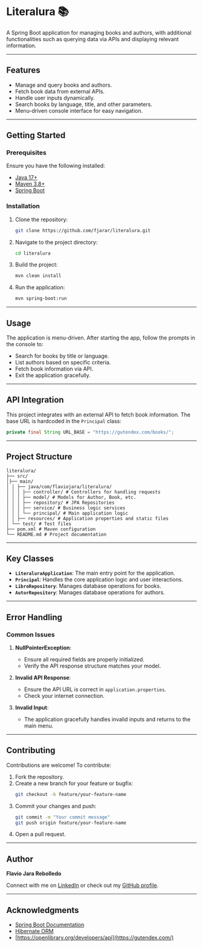 # Literalura 📚

A Spring Boot application for managing books and authors, with additional functionalities such as querying data via APIs and displaying relevant information.

---

## Features
- Manage and query books and authors.
- Fetch book data from external APIs.
- Handle user inputs dynamically.
- Search books by language, title, and other parameters.
- Menu-driven console interface for easy navigation.

---

## Getting Started

### Prerequisites
Ensure you have the following installed:
- [Java 17+](https://www.oracle.com/java/technologies/javase-downloads.html)
- [Maven 3.8+](https://maven.apache.org/download.cgi)
- [Spring Boot](https://spring.io/projects/spring-boot)

### Installation
1. Clone the repository:
    ```bash
    git clone https://github.com/fjarar/literalura.git
    ```
2. Navigate to the project directory:
    ```bash
    cd literalura
    ```
3. Build the project:
    ```bash
    mvn clean install
    ```
4. Run the application:
    ```bash
    mvn spring-boot:run
    ```

---

## Usage

The application is menu-driven. After starting the app, follow the prompts in the console to:
- Search for books by title or language.
- List authors based on specific criteria.
- Fetch book information via API.
- Exit the application gracefully.

---

## API Integration

This project integrates with an external API to fetch book information. The base URL is hardcoded in the `Principal` class:

```java
private final String URL_BASE = "https://gutendex.com/books/";
```
---

## Project Structure

```
literalura/ 
├── src/ 
│├── main/ 
│ │ ├── java/com/flaviojara/literalura/ 
│ │ │ ├── controller/ # Controllers for handling requests 
│ │ │ ├── model/ # Models for Author, Book, etc. 
│ │ │ ├── repository/ # JPA Repositories 
│ │ │ ├── service/ # Business logic services 
│ │ │ └── principal/ # Main application logic 
│ │ ├── resources/ # Application properties and static files 
│ └── test/ # Test files 
├── pom.xml # Maven configuration 
└── README.md # Project documentation
```

---

## Key Classes

- **`LiteraluraApplication`**: The main entry point for the application.
- **`Principal`**: Handles the core application logic and user interactions.
- **`LibroRepository`**: Manages database operations for books.
- **`AutorRepository`**: Manages database operations for authors.

---

## Error Handling

### Common Issues
1. **NullPointerException**:
   - Ensure all required fields are properly initialized.
   - Verify the API response structure matches your model.

2. **Invalid API Response**:
   - Ensure the API URL is correct in `application.properties`.
   - Check your internet connection.

3. **Invalid Input**:
   - The application gracefully handles invalid inputs and returns to the main menu.

---

## Contributing

Contributions are welcome! To contribute:
1. Fork the repository.
2. Create a new branch for your feature or bugfix:
    ```bash
    git checkout -b feature/your-feature-name
    ```
3. Commit your changes and push:
    ```bash
    git commit -m "Your commit message"
    git push origin feature/your-feature-name
    ```
4. Open a pull request.

---

## Author

**Flavio Jara Rebolledo**

Connect with me on [LinkedIn](https://linkedin.com/in/flaviojara) or check out my [GitHub profile](https://github.com/fjarar).

---

## Acknowledgments

- [Spring Boot Documentation](https://spring.io/projects/spring-boot)
- [Hibernate ORM](https://hibernate.org/)
- [https://openlibrary.org/developers/api](https://gutendex.com/)
